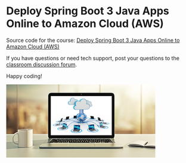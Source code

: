 # Deploy Spring Boot 3 Java Apps Online to Amazon Cloud (AWS)

Source code for the course: [Deploy Spring Boot 3 Java Apps Online to Amazon Cloud (AWS)](http://www.luv2code.com/deploy-spring-boot-3-github)

If you have questions or need tech support, post your questions to the [classroom discussion forum](https://www.udemy.com/course/deploy-java-spring-apps-online/learn/v4/questions).

Happy coding!

[<img src="images/deploy-spring-to-aws-final-course-small.png">](http://www.luv2code.com/deploy-spring-boot-3-github)
